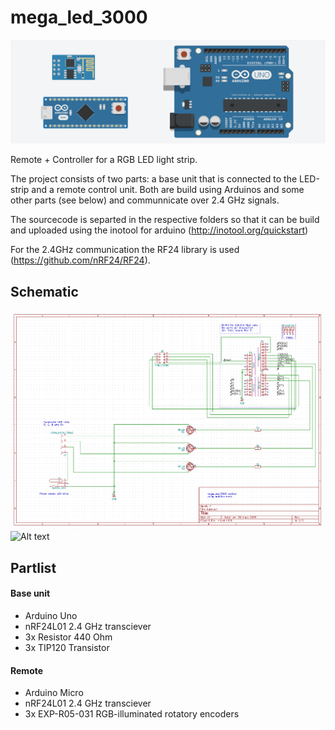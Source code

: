 # mega_led_3000

![Alt text](images/title.png?raw=true "Title")

Remote + Controller for a RGB LED light strip.

The project consists of two parts: a base unit that is connected to the LED-strip and a remote control unit. Both are build using Arduinos and some other parts (see below) and communnicate over 2.4 GHz signals.

The sourcecode is separted in the respective folders so that it can be build and uploaded using the inotool for arduino (http://inotool.org/quickstart)

For the 2.4GHz communication the RF24 library is used (https://github.com/nRF24/RF24).

## Schematic
![Alt text](images/schematic_base_img.png?raw=true "Schemaric Base")
![Alt text](images/schemaric_remote_img.png?raw=true "Schemaric Remote")


## Partlist

#### Base unit
- Arduino Uno
- nRF24L01 2.4 GHz transciever
- 3x Resistor 440 Ohm
- 3x TIP120 Transistor

#### Remote
- Arduino Micro
- nRF24L01 2.4 GHz transciever
- 3x EXP-R05-031 RGB-illuminated rotatory encoders

